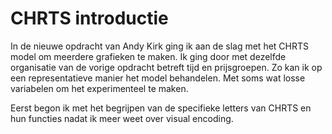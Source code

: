 # CHRTS introductie

In de nieuwe opdracht van Andy Kirk ging ik aan de slag met het CHRTS model om meerdere grafieken te maken. Ik ging door met dezelfde organisatie van de vorige opdracht betreft tijd en prijsgroepen. Zo kan ik op een representatieve manier het model behandelen. Met soms wat losse variabelen om het experimenteel te maken. 

Eerst begon ik met het begrijpen van de specifieke letters van CHRTS en hun functies nadat ik meer weet over visual encoding. 



